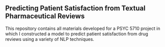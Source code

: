 ## Predicting Patient Satisfaction from Textual Pharmaceutical Reviews

This repository contains all materials developed for a PSYC 5710 project in which I constructed a model to predict patient satisfaction from drug reviews using a variety of NLP techniques. 
